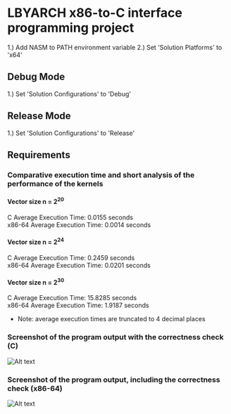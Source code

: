 # LBYARCH x86-to-C interface programming project

1.) Add NASM to PATH environment variable
2.) Set 'Solution Platforms' to 'x64'

## Debug Mode
1.) Set 'Solution Configurations' to 'Debug'

## Release Mode
1.) Set 'Solution Configurations' to 'Release'

## Requirements
### Comparative execution time and short analysis of the performance of the kernels
#### Vector size n = 2<sup>20</sup>
C Average Execution Time: 0.0155 seconds  
x86-64 Average Execution Time: 0.0014 seconds

#### Vector size n = 2<sup>24</sup>
C Average Execution Time: 0.2459 seconds  
x86-64 Average Execution Time: 0.0201 seconds

#### Vector size n = 2<sup>30</sup>
C Average Execution Time: 15.8285 seconds  
x86-64 Average Execution Time: 1.9187 seconds  
  
* Note: average execution times are truncated to 4 decimal places

### Screenshot of the program output with the correctness check (C)
![Alt text](https://i.imgur.com/oMdVph0.jpeg)

### Screenshot of the program output, including the correctness check (x86-64)
![Alt text](https://i.imgur.com/oMdVph0.jpeg)